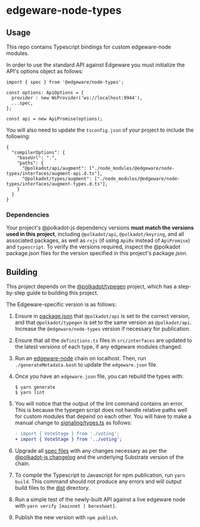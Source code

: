 # edgeware-node-types

## Usage

This repo contains Typescript bindings for custom edgeware-node modules.

In order to use the standard API against Edgeware you must initialize the API's options object as follows:

```
import { spec } from '@edgeware/node-types';

const options: ApiOptions = {
  provider : new WsProvider('ws://localhost:9944'),
  ...spec,
};

const api = new ApiPromise(options);
```

You will also need to update the `tsconfig.json` of your project to include the following:

```
{
  "compilerOptions": {
    "baseUrl": ".",
    "paths": {
      "@polkadot/api/augment": ["./node_modules/@edgeware/node-types/interfaces/augment-api.d.ts"],
      "@polkadot/types/augment": ["./node_modules/@edgeware/node-types/interfaces/augment-types.d.ts"],
    }
  }
}
```

### Dependencies

Your project's @polkadot-js dependency versions **must match the versions used in this project**, including `@polkadot/api`, `@polkadot/keyring`, and all associated packages, as well as `rxjs` (if using `ApiRx` instead of `ApiPromise`) and `typescript`. To verify the versions required, inspect the @polkadot package.json files for the version specified in this project's package.json.

## Building

This project depends on the [@polkadot/typegen](https://github.com/polkadot-js/api/tree/master/docs/examples/promise/90_typegen) project, which has a step-by-step guide to building this project.

The Edgeware-specific version is as follows:

1. Ensure in [package.json](package.json) that `@polkadot/api` is set to the correct version, and that `@polkadot/typegen` is set to the same version as `@polkadot/api`. Increase the `@edgeware/node-types` version if necessary for publication.

1. Ensure that all the `definitions.ts` files in `src/interfaces` are updated to the latest versions of each type, if any edgeware modules changed.

1. Run an [edgeware-node](https://github.com/hicommonwealth/edgeware-node) chain on localhost. Then, run `./generateMetadata.bash` to update the `edgeware.json` file.

1. Once you have an `edgeware.json` file, you can rebuild the types with:

    ```
    $ yarn generate
    $ yarn lint
    ```

1. You will notice that the output of the lint command contains an error. This is because the typegen script does not handle relative paths well for custom modules that depend on each other. You will have to make a manual change to [signaling/types.ts](src/interfaces/signaling/types.ts) as follows:

    ```diff
    - import { VoteStage } from './voting';
    + import { VoteStage } from '../voting';
    ```

1. Upgrade all [spec files](src/spec) with any changes necessary as per the [@polkadot-js changelog](https://github.com/polkadot-js/api/blob/master/CHANGELOG.md) and the underlying Substrate version of the chain.

1. To compile the Typescript to Javascript for npm publication, run `yarn build`. This command should not produce any errors and will output build files to the [dist](dist/) directory.

1. Run a simple test of the newly-built API against a live edgeware node with `yarn verify [mainnet | beresheet]`.

1. Publish the new version with `npm publish`.
